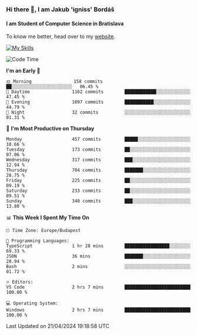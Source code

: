 ### Hi there 👋, I am Jakub 'igniss' Bordáš

#### I am Student of Computer Science in Bratislava
To know me better, head over to my [website](https://bordas.sk).

[![My Skills](https://skillicons.dev/icons?i=js,html,css,figma,svelte,java,kotlin,python,postgresql,typescript,nest,nodejs)](https://bordas.sk)


<!--START_SECTION:waka-->
![Code Time](http://img.shields.io/badge/Code%20Time-1%2C472%20hrs%2010%20mins-blue)

**I'm an Early 🐤** 

```text
🌞 Morning                158 commits         ██░░░░░░░░░░░░░░░░░░░░░░░   06.45 % 
🌆 Daytime                1162 commits        ████████████░░░░░░░░░░░░░   47.45 % 
🌃 Evening                1097 commits        ███████████░░░░░░░░░░░░░░   44.79 % 
🌙 Night                  32 commits          ░░░░░░░░░░░░░░░░░░░░░░░░░   01.31 % 
```
📅 **I'm Most Productive on Thursday** 

```text
Monday                   457 commits         █████░░░░░░░░░░░░░░░░░░░░   18.66 % 
Tuesday                  173 commits         ██░░░░░░░░░░░░░░░░░░░░░░░   07.06 % 
Wednesday                317 commits         ███░░░░░░░░░░░░░░░░░░░░░░   12.94 % 
Thursday                 704 commits         ███████░░░░░░░░░░░░░░░░░░   28.75 % 
Friday                   225 commits         ██░░░░░░░░░░░░░░░░░░░░░░░   09.19 % 
Saturday                 233 commits         ██░░░░░░░░░░░░░░░░░░░░░░░   09.51 % 
Sunday                   340 commits         ███░░░░░░░░░░░░░░░░░░░░░░   13.88 % 
```


📊 **This Week I Spent My Time On** 

```text
🕑︎ Time Zone: Europe/Budapest

💬 Programming Languages: 
TypeScript               1 hr 28 mins        █████████████████░░░░░░░░   69.33 % 
JSON                     36 mins             ███████░░░░░░░░░░░░░░░░░░   28.94 % 
Bash                     2 mins              ░░░░░░░░░░░░░░░░░░░░░░░░░   01.72 % 

🔥 Editors: 
VS Code                  2 hrs 7 mins        █████████████████████████   100.00 % 

💻 Operating System: 
Windows                  2 hrs 7 mins        █████████████████████████   100.00 % 
```


 Last Updated on 21/04/2024 19:18:58 UTC
<!--END_SECTION:waka-->
